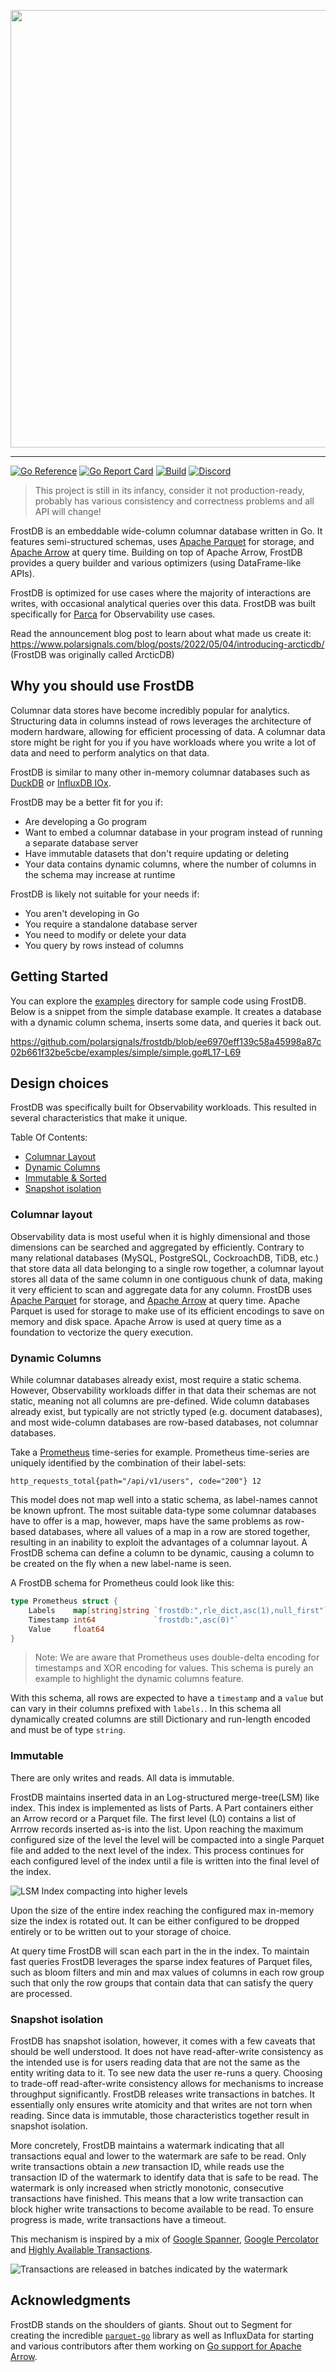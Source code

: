 <p align="center">
  <img width="700" src="https://user-images.githubusercontent.com/4546722/174077529-810726ff-a3c6-4ac4-b0f5-77f065124b09.png">
</p>


---

[![Go Reference](https://pkg.go.dev/badge/github.com/polarsignals/frostdb.svg)](https://pkg.go.dev/github.com/polarsignals/frostdb)
[![Go Report Card](https://goreportcard.com/badge/github.com/polarsignals/frostdb)](https://goreportcard.com/report/github.com/polarsignals/frostdb)
[![Build](https://github.com/polarsignals/frostdb/actions/workflows/go.yml/badge.svg)](https://github.com/polarsignals/frostdb/actions/workflows/go.yml)
[![Discord](https://img.shields.io/discord/813669360513056790?label=Discord)](https://discord.com/invite/ZgUpYgpzXy)

> This project is still in its infancy, consider it not production-ready, probably has various consistency and correctness problems and all API will change!

FrostDB is an embeddable wide-column columnar database written in Go. It features semi-structured schemas, uses [Apache Parquet](https://parquet.apache.org/) for storage, and [Apache Arrow](https://arrow.apache.org/) at query time. Building on top of Apache Arrow, FrostDB provides a query builder and various optimizers (using DataFrame-like APIs).

FrostDB is optimized for use cases where the majority of interactions are writes, with occasional analytical queries over this data. FrostDB was built specifically for [Parca](https://parca.dev/) for Observability use cases.

Read the announcement blog post to learn about what made us create it: https://www.polarsignals.com/blog/posts/2022/05/04/introducing-arcticdb/ (FrostDB was originally called ArcticDB)

## Why you should use FrostDB

Columnar data stores have become incredibly popular for analytics. Structuring data in columns instead of rows leverages the architecture of modern hardware, allowing for efficient processing of data.
A columnar data store might be right for you if you have workloads where you write a lot of data and need to perform analytics on that data.

FrostDB is similar to many other in-memory columnar databases such as [DuckDB](https://duckdb.org/) or [InfluxDB IOx](https://github.com/influxdata/influxdb_iox). 

FrostDB may be a better fit for you if:
- Are developing a Go program
- Want to embed a columnar database in your program instead of running a separate database server
- Have immutable datasets that don't require updating or deleting
- Your data contains dynamic columns, where the number of columns in the schema may increase at runtime

FrostDB is likely not suitable for your needs if:
- You aren't developing in Go
- You require a standalone database server
- You need to modify or delete your data
- You query by rows instead of columns

## Getting Started

You can explore the [examples](https://github.com/polarsignals/frostdb/tree/main/examples) directory for sample code using FrostDB. Below is a snippet from the simple database example. It creates a database with a dynamic column schema, inserts some data, and queries it back out.

https://github.com/polarsignals/frostdb/blob/ee6970eff139c58a45998a87c02b661f32be5cbe/examples/simple/simple.go#L17-L69


## Design choices

FrostDB was specifically built for Observability workloads. This resulted in several characteristics that make it unique.

Table Of Contents:

* [Columnar Layout](#columnar-layout)
* [Dynamic Columns](#dynamic-columns)
* [Immutable & Sorted](#immutable--sorted)
* [Snapshot isolation](#snapshot-isolation)

### Columnar layout

Observability data is most useful when it is highly dimensional and those dimensions can be searched and aggregated by efficiently. Contrary to many relational databases (MySQL, PostgreSQL, CockroachDB, TiDB, etc.) that store data all data belonging to a single row together, a columnar layout stores all data of the same column in one contiguous chunk of data, making it very efficient to scan and aggregate data for any column. FrostDB uses [Apache Parquet](https://parquet.apache.org/) for storage, and [Apache Arrow](https://arrow.apache.org/) at query time. Apache Parquet is used for storage to make use of its efficient encodings to save on memory and disk space. Apache Arrow is used at query time as a foundation to vectorize the query execution.

### Dynamic Columns

While columnar databases already exist, most require a static schema. However, Observability workloads differ in that data their schemas are not static, meaning not all columns are pre-defined. Wide column databases already exist, but typically are not strictly typed (e.g. document databases), and most wide-column databases are row-based databases, not columnar databases.

Take a [Prometheus](https://prometheus.io/) time-series for example. Prometheus time-series are uniquely identified by the combination of their label-sets:

```
http_requests_total{path="/api/v1/users", code="200"} 12
```

This model does not map well into a static schema, as label-names cannot be known upfront. The most suitable data-type some columnar databases have to offer is a map, however, maps have the same problems as row-based databases, where all values of a map in a row are stored together, resulting in an inability to exploit the advantages of a columnar layout. A FrostDB schema can define a column to be dynamic, causing a column to be created on the fly when a new label-name is seen.

A FrostDB schema for Prometheus could look like this:

```go
type Prometheus struct {
	Labels    map[string]string `frostdb:",rle_dict,asc(1),null_first"`
	Timestamp int64             `frostdb:",asc(0)"`
	Value     float64
}
```

> Note: We are aware that Prometheus uses double-delta encoding for timestamps and XOR encoding for values. This schema is purely an example to highlight the dynamic columns feature.

With this schema, all rows are expected to have a `timestamp` and a `value` but can vary in their columns prefixed with `labels.`. In this schema all dynamically created columns are still Dictionary and run-length encoded and must be of type `string`.

### Immutable

There are only writes and reads. All data is immutable. 

FrostDB maintains inserted data in an Log-structured merge-tree(LSM) like index. This index is implemented as lists of Parts. A Part containers either an Arrow record or a 
Parquet file. The first level (L0) contains a list of Arrrow records inserted as-is into the list. Upon reaching the maximum configured size of the level the level will be compacted
 into a single Parquet file and added to the next level of the index. This process continues for each configured level of the index until a file is written into the final level of the index.

![LSM Index compacting into higher levels](https://docs.google.com/drawings/d/e/2PACX-1vRckTzb-D57UaxDUSCQjyD4mZN_3_Cu032oA-2kLCu_owrYeaT4nrYCKBP1QYS8EMqv3bI3Kiudt_jV/pub?w=960&h=720)

Upon the size of the entire index reaching the configured max in-memory size the index is rotated out. It can be either configured to be dropped entirely or to be written out to 
your storage of choice.

At query time FrostDB will scan each part in the in the index. To maintain fast queries FrostDB leverages the sparse index features of Parquet files, such as bloom filters and min
and max values of columns in each row group such that only the row groups that contain data that can satisfy the query are processed.

### Snapshot isolation

FrostDB has snapshot isolation, however, it comes with a few caveats that should be well understood. It does not have read-after-write consistency as the intended use is for users reading data that are not the same as the entity writing data to it. To see new data the user re-runs a query. Choosing to trade-off read-after-write consistency allows for mechanisms to increase throughput significantly. FrostDB releases write transactions in batches. It essentially only ensures write atomicity and that writes are not torn when reading. Since data is immutable, those characteristics together result in snapshot isolation. 

More concretely, FrostDB maintains a watermark indicating that all transactions equal and lower to the watermark are safe to be read. Only write transactions obtain a _new_ transaction ID, while reads use the transaction ID of the watermark to identify data that is safe to be read. The watermark is only increased when strictly monotonic, consecutive transactions have finished. This means that a low write transaction can block higher write transactions to become available to be read. To ensure progress is made, write transactions have a timeout.

This mechanism is inspired by a mix of [Google Spanner](https://research.google/pubs/pub39966/), [Google Percolator](https://research.google/pubs/pub36726/) and [Highly Available Transactions](https://www.vldb.org/pvldb/vol7/p181-bailis.pdf).

![Transactions are released in batches indicated by the watermark](https://docs.google.com/drawings/d/1qmcMg9sXnDZix9eWSvOtWJD06yHsLpgho8M-DGF84bU/export/svg)

## Acknowledgments

FrostDB stands on the shoulders of giants. Shout out to Segment for creating the incredible [`parquet-go`](https://github.com/parquet-go/parquet-go) library as well as InfluxData for starting and various contributors after them working on [Go support for Apache Arrow](https://pkg.go.dev/github.com/apache/arrow/go/arrow).

